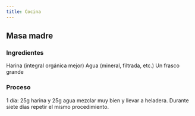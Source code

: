 ```yaml
---
title: Cocina
---
```


## Masa madre
### Ingredientes
Harina (integral orgánica mejor)
Agua (mineral, filtrada, etc.)
Un frasco grande
### Proceso
1 día: 25g harina y 25g agua mezclar muy bien y llevar a heladera.
Durante siete días repetir el mismo procedimiento.
